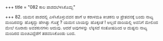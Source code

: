 +++
title = "082 ಕಾಲ ಪಾಶದಲೆಳಸಿಕೊಮ್ಬ"

+++
82. ಯಮನ ಪಾಶದಲ್ಲಿ ಎಳೆಸಿಕೊಳ್ಳುವವನ ಹಾಗೆ ಆ ಕರಾಳಮತಿ ಕೀಚಕನು ಆ ಪ್ರೇತವನಕ್ಕೆ ಬಂದು ನಾಟ್ಯ ಮಂದಿರವನ್ನು ಹೊಕ್ಕದ್ದು ಹೇಗಿತ್ತು ಗೊತ್ತೆ ? ಯಮನ ಬಾಯನ್ನು ಹೊಕ್ಕಂತೆ ! ಅಲ್ಲದೆ ದಾರಿಯಲ್ಲಿ ಅವನಿಗೆ ಮೇಲಿಂದ ಮೇಲೆ ನೂರಾರು ಅವಶಕುನಗಳು ಆದುವು. ಆದರೆ ಅವುಗಳನ್ನು ಲೆಕ್ಕಿಸದೆ ಸಂತೋಷದಿಂದ ಆ ದುಷ್ಟನು ನಾಟ್ಯ ಮಂದಿರದ ಮಂಚವಿದ್ದೆಡೆಗೆ ತಡವರಿಸಿಕೊಂಡು ಬಂದ.